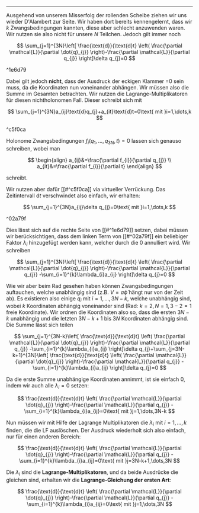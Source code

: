 ***

Ausgehend von unserem Misserfolg der rollenden Scheibe ziehen wir uns wieder D'Alambert zur Seite. Wir haben dort bereits kennengelernt, dass wir $k$ Zwangsbedingungen kannten, diese aber schlecht anzuwenden waren. Wir nutzen sie also nicht für unsere $N$ Teilchen. Jedoch gilt immer noch

$$
\sum_{j=1}^{3N}\left[ \frac{\text{d}}{\text{d}t} \left( \frac{\partial \mathcal{L}}{\partial \dot{q}_{j}}  \right)-\frac{\partial \mathcal{L}}{\partial q_{j}}  \right]\delta q_{j}=0
$$

^1e6d79

Dabei gilt jedoch **nicht**, dass der Ausdruck der eckigen Klammer =0 sein muss, da die Koordinaten nun voneinander abhängen. Wir müssen also die Summe im Gesamten betrachten. Wir nutzen die Lagrange-Multiplikatoren für diesen nichtholonomen Fall. Dieser schreibt sich mit

$$
\sum_{j=1}^{3N}a_{ij}\text{d}q_{j}+a_{it}\text{d}t=0\text{ mit }i=1,\dots,k
$$

^c5f0ca

Holonome Zwangsbedingungen $f_{i}(q_{1},\dots,q_{3N},t)=0$ lassen sich genauso schreiben, wobei man

$$
\begin{align}
a_{ij}&=\frac{\partial f_{i}}{\partial q_{j}} \\
a_{it}&=\frac{\partial f_{i}}{\partial t}  
\end{align}
$$

schreibt.

Wir nutzen aber dafür [[#^c5f0ca]] via virtueller Verrückung. Das Zeitintervall $\text{d}t$ verschwindet also einfach, wir erhalten:

$$
\sum_{j=1}^{3N}a_{ij}\delta q_{j}=0\text{ mit }i=1,\dots,k
$$

^02a79f

Dies lässt sich auf die rechte Seite von [[#^1e6d79]] setzen, dabei müssen wir berücksichtigen, dass dem linken Term von [[#^02a79f]] ein beliebiger Faktor $\lambda_{i}$ hinzugefügt werden kann, welcher durch die 0 annulliert wird. Wir schreiben

$$
\sum_{j=1}^{3N}\left[ \frac{\text{d}}{\text{d}t} \left( \frac{\partial \mathcal{L}}{\partial \dot{q}_{j}}  \right)-\frac{\partial \mathcal{L}}{\partial q_{j}} -\sum_{i=1}^{k}\lambda_{i}a_{ij} \right]\delta q_{j}=0
$$

Wie wir aber beim Rad gesehen haben können Zwangsbedingungen auftauchen, welche unabhängig sind (z.B. $V=a\dot{\phi}$ hängt nur von der Zeit ab). Es existieren also einige $q_{i}$ mit $i=1,\dots,3N-k$, welche unabhängig sind, wobei $k$ Koordinaten abhängig voneinander sind (Rad: $k=2, N=1,3-2=1$ freie Koordinate). Wir ordnen die Koordinaten also so, dass die ersten $3N-k$ unabhängig und die letzten $3N-k+1$ bis $3N$ Koordinaten abhängig sind. Die Summe lässt sich teilen

$$
\sum_{j=1}^{3N-k}\left[ \frac{\text{d}}{\text{d}t} \left( \frac{\partial \mathcal{L}}{\partial \dot{q}_{j}}  \right)-\frac{\partial \mathcal{L}}{\partial q_{j}} -\sum_{i=1}^{k}\lambda_{i}a_{ij} \right]\delta q_{j}+\sum_{j=3N-k+1}^{3N}\left[ \frac{\text{d}}{\text{d}t} \left( \frac{\partial \mathcal{L}}{\partial \dot{q}_{j}}  \right)-\frac{\partial \mathcal{L}}{\partial q_{j}} -\sum_{i=1}^{k}\lambda_{i}a_{ij} \right]\delta q_{j}=0
$$

Da die erste Summe unabhängige Koordinaten annimmt, ist sie einfach $0$, indem wir auch alle $\lambda_{i}=0$ setzen:

$$
\frac{\text{d}}{\text{d}t} \left( \frac{\partial \mathcal{L}}{\partial \dot{q}_{j}}  \right)-\frac{\partial \mathcal{L}}{\partial q_{j}} -\sum_{i=1}^{k}\lambda_{i}a_{ij}=0\text{ mit }j=1,\dots,3N-k
$$

Nun müssen wir mit Hilfe der Lagrange Multiplikatoren die $\lambda_{i}$ mit $i=1,\dots,k$ finden, die die LF auslöschen. Der Ausdruck wiederholt sich also einfach, nur für einen anderen Bereich:

$$
\frac{\text{d}}{\text{d}t} \left( \frac{\partial \mathcal{L}}{\partial \dot{q}_{j}}  \right)-\frac{\partial \mathcal{L}}{\partial q_{j}} -\sum_{i=1}^{k}\lambda_{i}a_{ij}=0\text{ mit }j=3N-k+1,\dots,3N
$$

Die $\lambda_{i}$ sind die **Lagrange-Multiplikatoren**, und da beide Ausdrücke die gleichen sind, erhalten wir die **Lagrange-Gleichung der ersten Art**:

$$
\frac{\text{d}}{\text{d}t} \left( \frac{\partial \mathcal{L}}{\partial \dot{q}_{j}}  \right)-\frac{\partial \mathcal{L}}{\partial q_{j}} -\sum_{i=1}^{k}\lambda_{i}a_{ij}=0\text{ mit }j=1,\dots,3N
$$